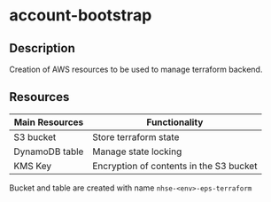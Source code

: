 # account-bootstrap

## Description 

Creation of AWS resources to be used to manage terraform backend.

## Resources


| Main Resources    | Functionality                           |
|-------------------|-----------------------------------------|
| S3 bucket         | Store terraform state                   |
| DynamoDB table    | Manage state locking                    |
| KMS Key           | Encryption of contents in the S3 bucket |

Bucket and table are created with name `nhse-<env>-eps-terraform`
